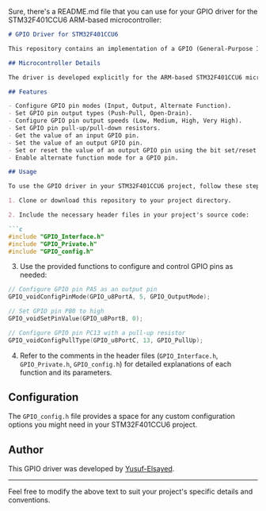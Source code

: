 Sure, there's a README.md file that you can use for your GPIO driver for the STM32F401CCU6 ARM-based microcontroller:

```markdown
# GPIO Driver for STM32F401CCU6

This repository contains an implementation of a GPIO (General-Purpose Input/Output) driver for the STM32F401CCU6 microcontroller, which is a member of the STM32F4 family by STMicroelectronics. The driver provides functions to configure and control GPIO pins, allowing you to easily set pin modes, output types, output speeds, pull-up/pull-down resistors, and more.

## Microcontroller Details

The driver is developed explicitly for the ARM-based STM32F401CCU6 microcontroller, which features a powerful ARM Cortex-M4 core, offering an optimal balance between performance and power efficiency.

## Features

- Configure GPIO pin modes (Input, Output, Alternate Function).
- Set GPIO pin output types (Push-Pull, Open-Drain).
- Configure GPIO pin output speeds (Low, Medium, High, Very High).
- Set GPIO pin pull-up/pull-down resistors.
- Get the value of an input GPIO pin.
- Set the value of an output GPIO pin.
- Set or reset the value of an output GPIO pin using the bit set/reset register.
- Enable alternate function mode for a GPIO pin.

## Usage

To use the GPIO driver in your STM32F401CCU6 project, follow these steps:

1. Clone or download this repository to your project directory.

2. Include the necessary header files in your project's source code:

```c
#include "GPIO_Interface.h"
#include "GPIO_Private.h"
#include "GPIO_config.h"
```

3. Use the provided functions to configure and control GPIO pins as needed:

```c
// Configure GPIO pin PA5 as an output pin
GPIO_voidConfigPinMode(GPIO_u8PortA, 5, GPIO_OutputMode);

// Set GPIO pin PB0 to high
GPIO_voidSetPinValue(GPIO_u8PortB, 0);

// Configure GPIO pin PC13 with a pull-up resistor
GPIO_voidConfigPullType(GPIO_u8PortC, 13, GPIO_PullUp);
```

4. Refer to the comments in the header files (`GPIO_Interface.h`, `GPIO_Private.h`, `GPIO_config.h`) for detailed explanations of each function and its parameters.

## Configuration

The `GPIO_config.h` file provides a space for any custom configuration options you might need in your STM32F401CCU6 project.

## Author

This GPIO driver was developed by [Yusuf-Elsayed](https://github.com/Yusuf-Elsayed).

---

Feel free to modify the above text to suit your project's specific details and conventions.
```
